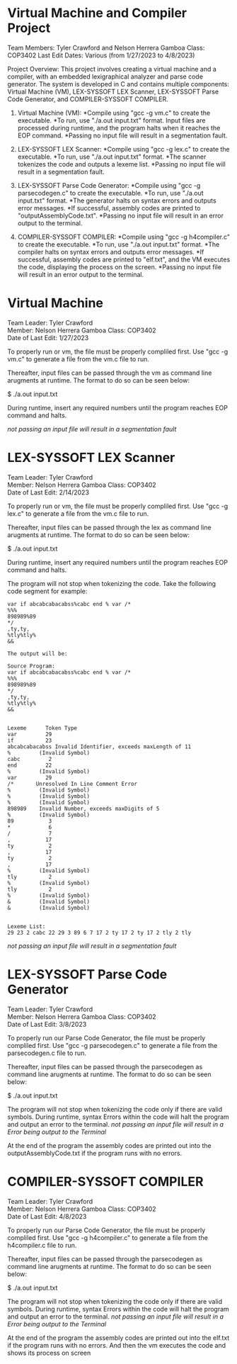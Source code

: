 # Virtual Machine and Compiler Project
Team Members: Tyler Crawford and Nelson Herrera Gamboa
Class: COP3402
Last Edit Dates: Various (from 1/27/2023 to 4/8/2023)

Project Overview:
This project involves creating a virtual machine and a compiler, with an embedded lexigraphical analyzer and parse code generator. The system is developed in C and contains multiple components: Virtual Machine (VM), LEX-SYSSOFT LEX Scanner, LEX-SYSSOFT Parse Code Generator, and COMPILER-SYSSOFT COMPILER.

1. Virtual Machine (VM):
*Compile using "gcc -g vm.c" to create the executable.
*To run, use "./a.out input.txt" format.
Input files are processed during runtime, and the program halts when it reaches the EOP command.
*Passing no input file will result in a segmentation fault.

2. LEX-SYSSOFT LEX Scanner:
*Compile using "gcc -g lex.c" to create the executable.
*To run, use "./a.out input.txt" format.
*The scanner tokenizes the code and outputs a lexeme list.
*Passing no input file will result in a segmentation fault.

3. LEX-SYSSOFT Parse Code Generator:
*Compile using "gcc -g parsecodegen.c" to create the executable.
*To run, use "./a.out input.txt" format.
*The generator halts on syntax errors and outputs error messages.
*If successful, assembly codes are printed to "outputAssemblyCode.txt".
*Passing no input file will result in an error output to the terminal.


4. COMPILER-SYSSOFT COMPILER:
*Compile using "gcc -g h4compiler.c" to create the executable.
*To run, use "./a.out input.txt" format.
*The compiler halts on syntax errors and outputs error messages.
*If successful, assembly codes are printed to "elf.txt", and the VM executes the code, displaying the process on the screen.
*Passing no input file will result in an error output to the terminal.




# Virtual Machine
Team Leader: Tyler Crawford   
Member: Nelson Herrera Gamboa
Class: COP3402    
Date of Last Edit: 1/27/2023

To properly run or vm, the file must be properly 
compliled first. Use "gcc -g vm.c" 
to generate a file from the vm.c file to run.

Thereafter, input files can be passed through the vm as
command line arugments at runtime. The format to do so can 
be seen below:

$ ./a.out input.txt

During runtime, insert any required numbers until 
the program reaches EOP command and halts.

*not passing an input file will result in a segmentation fault*

# LEX-SYSSOFT LEX Scanner
Team Leader: Tyler Crawford   
Member: Nelson Herrera Gamboa
Class: COP3402    
Date of Last Edit: 2/14/2023

To properly run or vm, the file must be properly 
compliled first. Use "gcc -g lex.c" 
to generate a file from the vm.c file to run.

Thereafter, input files can be passed through the lex as
command line arugments at runtime. The format to do so can 
be seen below:

$ ./a.out input.txt

During runtime, insert any required numbers until 
the program reaches EOP command and halts.

The program will not stop when tokenizing the code. Take the following code segment
for example:


```
var if abcabcabacabss%cabc end % var /*   
%%%    
898989%89
*/
,ty,ty,
%tly%tly%
&&
```

```
The output will be:

Source Program:
var if abcabcabacabss%cabc end % var /*   
%%%    
898989%89
*/
,ty,ty,
%tly%tly%
&&


Lexeme      Token Type
var         29
if          23
abcabcabacabss Invalid Identifier, exceeds maxLength of 11
%         (Invalid Symbol)
cabc         2
end         22
%         (Invalid Symbol)
var         29
/*       Unresolved In Line Comment Error
%         (Invalid Symbol)
%         (Invalid Symbol)
%         (Invalid Symbol)
898989    Invalid Number, exceeds maxDigits of 5
%         (Invalid Symbol)
89           3
*            6
/            7
,           17
ty           2
,           17
ty           2
,           17
%         (Invalid Symbol)
tly          2
%         (Invalid Symbol)
tly          2
%         (Invalid Symbol)
&         (Invalid Symbol)
&         (Invalid Symbol)


Lexeme List:
29 23 2 cabc 22 29 3 89 6 7 17 2 ty 17 2 ty 17 2 tly 2 tly
```
*not passing an input file will result in a segmentation fault*

# LEX-SYSSOFT Parse Code Generator
Team Leader: Tyler Crawford   
Member: Nelson Herrera Gamboa
Class: COP3402    
Date of Last Edit: 3/8/2023

To properly run our Parse Code Generator, the file must be properly 
compliled first. Use "gcc -g parsecodegen.c" 
to generate a file from the parsecodegen.c file to run.

Thereafter, input files can be passed through the parsecodegen as
command line arugments at runtime. The format to do so can 
be seen below:

$ ./a.out input.txt

The program will not stop when tokenizing the code only if there are valid symbols.
During runtime, syntax Errors within the code will halt the program and output an error to the terminal.
*not passing an input file will result in a Error being output to the Terminal*

At the end of the program the assembly codes are printed out into the outputAssemblyCode.txt if the program runs
with no errors.

# COMPILER-SYSSOFT COMPILER
Team Leader: Tyler Crawford   
Member: Nelson Herrera Gamboa
Class: COP3402    
Date of Last Edit: 4/8/2023

To properly run our Parse Code Generator, the file must be properly 
compliled first. Use "gcc -g h4compiler.c" 
to generate a file from the h4compiler.c file to run.

Thereafter, input files can be passed through the parsecodegen as
command line arugments at runtime. The format to do so can 
be seen below:

$ ./a.out input.txt

The program will not stop when tokenizing the code only if there are valid symbols.
During runtime, syntax Errors within the code will halt the program and output an error to the terminal.
*not passing an input file will result in a Error being output to the Terminal*

At the end of the program the assembly codes are printed out into the elf.txt if the program runs
with no errors. And then the vm executes the code and shows its process on screen
